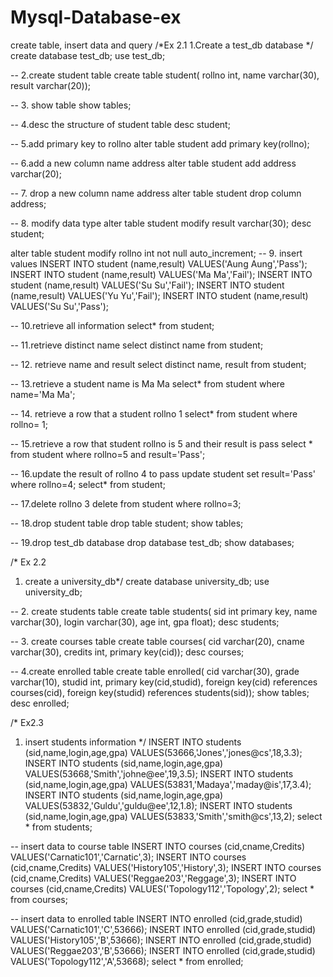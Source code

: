 # Mysql-Database-ex
create table, insert data and query
/*Ex 2.1
 1.Create a test_db database */
create database test_db; 
use test_db;

-- 2.create student table
create table student(
rollno int,
name varchar(30),
result varchar(20));

-- 3. show table
show tables;

-- 4.desc the structure of student table
desc student;

-- 5.add primary key to rollno 
alter table student add primary key(rollno);

-- 6.add a new column name address
alter table student add address varchar(20);

-- 7. drop a new column name address
alter table student drop column address;

-- 8. modify data type
alter table student modify result varchar(30);
desc student;

alter table student modify rollno int not null auto_increment;
-- 9. insert values
INSERT INTO student (name,result) VALUES('Aung Aung','Pass');
INSERT INTO student (name,result) VALUES('Ma Ma','Fail');
INSERT INTO student (name,result) VALUES('Su Su','Fail');
INSERT INTO student (name,result) VALUES('Yu Yu','Fail');
INSERT INTO student (name,result) VALUES('Su Su','Pass');

-- 10.retrieve all information
select* from student;

-- 11.retrieve distinct name
select distinct name from student;

-- 12. retrieve name and result
select distinct name, result from student;

-- 13.retrieve a student name is Ma Ma
select* from student where name='Ma Ma';

-- 14. retrieve a row that a student rollno 1
select* from student where rollno= 1;

-- 15.retrieve a row that student rollno is 5 and their result is pass
select * from student where rollno=5 and result='Pass';

-- 16.update the result of rollno 4 to pass
update student set result='Pass' where rollno=4;
select* from student;

-- 17.delete rollno 3 
delete from student where rollno=3;

-- 18.drop student table
drop table student;
show tables;

-- 19.drop test_db database
drop database test_db;
show databases;

/* Ex 2.2
1. create a university_db*/
create database university_db;
use university_db;

-- 2. create students table
create table students(
sid int primary key,
name varchar(30),
login varchar(30),
age int,
gpa float);
desc students;

 -- 3. create courses table
 create table courses(
cid varchar(20),
cname varchar(30),
credits int,
primary key(cid));
desc courses;


-- 4.create enrolled table
create table enrolled(
cid varchar(30),
grade varchar(10),
studid int,
primary key(cid,studid),
foreign key(cid) references courses(cid),
foreign key(studid) references students(sid));
 show tables;
 desc enrolled;

/* Ex2.3
1. insert students information */
INSERT INTO students (sid,name,login,age,gpa) VALUES(53666,'Jones','jones@cs',18,3.3);
INSERT INTO students (sid,name,login,age,gpa) VALUES(53668,'Smith','johne@ee',19,3.5);
INSERT INTO students (sid,name,login,age,gpa) VALUES(53831,'Madaya','maday@is',17,3.4);
INSERT INTO students (sid,name,login,age,gpa) VALUES(53832,'Guldu','guldu@ee',12,1.8);
INSERT INTO students (sid,name,login,age,gpa) VALUES(53833,'Smith','smith@cs',13,2);
select * from students;

-- insert data to course table
INSERT INTO courses (cid,cname,Credits) VALUES('Carnatic101','Carnatic',3);
INSERT INTO courses (cid,cname,Credits) VALUES('History105','History',3);
INSERT INTO courses (cid,cname,Credits) VALUES('Reggae203','Reggage',3);
INSERT INTO courses (cid,cname,Credits) VALUES('Topology112','Topology',2);
select * from courses;
 
-- insert data to enrolled table
INSERT INTO enrolled (cid,grade,studid) VALUES('Carnatic101','C',53666);
INSERT INTO enrolled (cid,grade,studid) VALUES('History105','B',53666);
INSERT INTO enrolled (cid,grade,studid) VALUES('Reggae203','B',53666);
INSERT INTO enrolled (cid,grade,studid) VALUES('Topology112','A',53668);
select * from enrolled;
